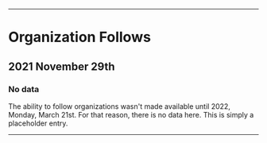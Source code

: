 
***

# Organization Follows

## 2021 November 29th

### No data

The ability to follow organizations wasn't made available until 2022, Monday, March 21st. For that reason, there is no data here. This is simply a placeholder entry.

***
